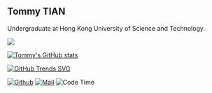 ## Tommy TIAN

Undergraduate at Hong Kong University of Science and Technology.

![](https://komarev.com/ghpvc/?username=tommytim0515&color=blue)

[![Tommy's GitHub stats](https://github-readme-stats.vercel.app/api?username=tommytim0515&count_private=true)]()

 [![GitHub Trends SVG](https://api.githubtrends.io/user/svg/tommytim0515/langs?time_range=one_year&include_private=True&loc_metric=changed&compact=True&theme=classic)](https://githubtrends.io)
 
[![Github](https://img.shields.io/github/followers/tommytim0515?label=Follow&style=social)](https://github.com/tommytim0515)
[![Mail](https://img.shields.io/badge/-tianxiangan2000515@gmail.com-black?style=flat-square&logo=gmail&logoColor=red&link=)](tianxiangan2000515@gmail.com)
![Code Time](https://img.shields.io/endpoint?style=flat&url=https://codetime-api.datreks.com/badge/1647?logoColor=white%26project=%26recentMS=0%26showProject=false)
